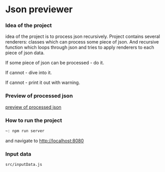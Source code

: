 # Json previewer

### Idea of the project

idea of the project is to process json recursively.
Project contains several renderers: classes which can process some piece of json.
And recursive function which loops through json and tries to apply renderers to each piece of json data.

If some piece of json can be processed - do it. 

If cannot - dive into it.

If cannot - print it out with warning.


### Preview of processed json

[preview of processed json]


### How to run the project

```bash
~: npm run server
```
and navigate to [http://localhost:8080] 


### Input data

```
src/inputData.js
```

[preview of processed json]: http://htmlpreview.github.io/?https://github.com/sergiuchuck/preact_hw_2/blob/master/docs/index.html
[http://localhost:8080]: http://localhost:8080 
